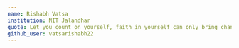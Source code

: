 ```yaml
---
name: Rishabh Vatsa 
institution: NIT Jalandhar 
quote: Let you count on yourself, faith in yourself can only bring changes in this world 
github_user: vatsarishabh22
---
```


